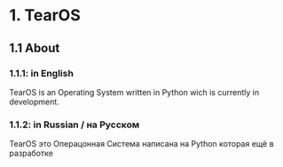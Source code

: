# 1. TearOS
## 1.1 About
### 1.1.1: in English
TearOS is an Operating System written in Python wich is currently in development.
### 1.1.2: in Russian / на Русском
TearOS это Операцонная Система написана на Python которая ещё в разработке
